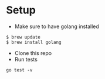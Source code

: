 # Setup
* Make sure to have golang installed
```
$ brew update
$ brew install golang
```
* Clone this repo
* Run tests
```
go test -v
```
